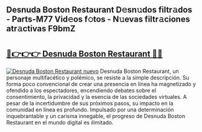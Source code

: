 ## Desnuda Boston Restaurant D𝚎sn𝚞dos filtr𝚊dos - Parts-M77 Vid𝚎os f𝚘tos - N𝚞evas filtr𝚊ciones atr𝚊ctivas F9bmZ

# <h2><a href="http://mb56es.tromn.icu/?c=Desnuda+Boston+Restaurant">🔗👉👉👉 Desnuda Boston Restaurant 🔗🔗</a></h2>

[![Desnuda Boston Restaurant nuevo](https://i.imgur.com/pEAQMta.gif)](http://mb56es.tromn.icu/?c=Desnuda+Boston+Restaurant)
Desnuda Boston Restaurant, un personaje multifacético y polémico, se resiste a la simple descripción. Su forma poco convencional de crear una presencia en línea ha magnetizado y ofendido a los espectadores, encendiendo debates sobre el consentimiento, la privacidad y la esencia de las sociedades virtuales. A pesar de la incertidumbre de sus próximos pasos, su impacto en la comunidad en línea es profundo. Impulsado por una determinación inquebrantable y un carisma innegable, el progreso de Desnuda Boston Restaurant en el mundo digital es ilimitado.
